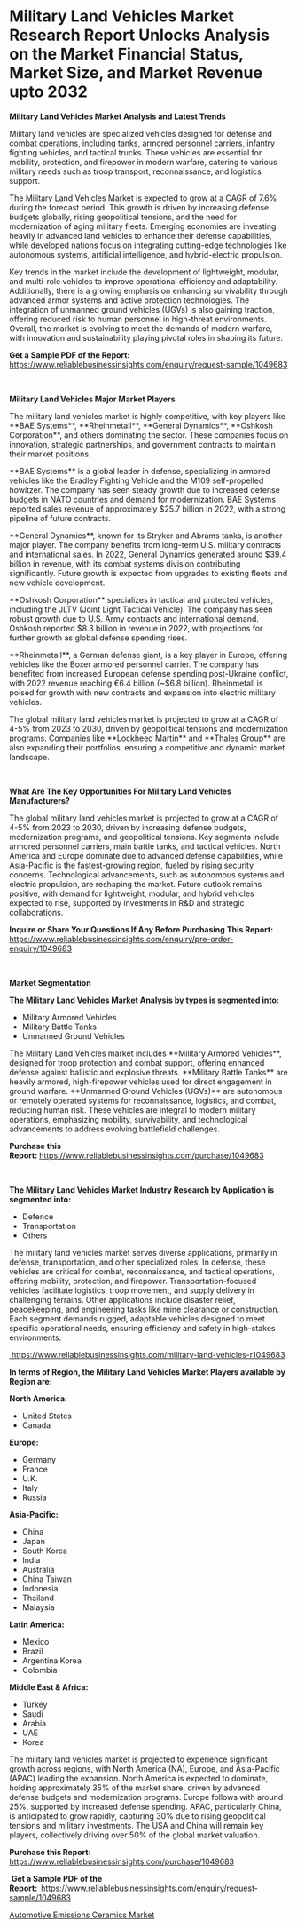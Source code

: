 <p><h1>Military Land Vehicles Market Research Report Unlocks Analysis on the Market Financial Status, Market Size, and Market Revenue upto 2032</h1></p><p><strong>Military Land Vehicles Market Analysis and Latest Trends</strong></p>
<p><p>Military land vehicles are specialized vehicles designed for defense and combat operations, including tanks, armored personnel carriers, infantry fighting vehicles, and tactical trucks. These vehicles are essential for mobility, protection, and firepower in modern warfare, catering to various military needs such as troop transport, reconnaissance, and logistics support.</p><p>The Military Land Vehicles Market is expected to grow at a CAGR of 7.6% during the forecast period. This growth is driven by increasing defense budgets globally, rising geopolitical tensions, and the need for modernization of aging military fleets. Emerging economies are investing heavily in advanced land vehicles to enhance their defense capabilities, while developed nations focus on integrating cutting-edge technologies like autonomous systems, artificial intelligence, and hybrid-electric propulsion.</p><p>Key trends in the market include the development of lightweight, modular, and multi-role vehicles to improve operational efficiency and adaptability. Additionally, there is a growing emphasis on enhancing survivability through advanced armor systems and active protection technologies. The integration of unmanned ground vehicles (UGVs) is also gaining traction, offering reduced risk to human personnel in high-threat environments. Overall, the market is evolving to meet the demands of modern warfare, with innovation and sustainability playing pivotal roles in shaping its future.</p></p>
<p><strong>Get a Sample PDF of the Report:&nbsp;</strong> <a href="https://www.reliablebusinessinsights.com/enquiry/request-sample/1049683?utm_campaign=84&utm_medium=2&utm_source=Github&utm_content=ia&utm_term=21012025&utm_id=military-land-vehicles">https://www.reliablebusinessinsights.com/enquiry/request-sample/1049683</a></p>
<p>&nbsp;</p>
<p><strong>Military Land Vehicles Major Market Players</strong></p>
<p><p>The military land vehicles market is highly competitive, with key players like **BAE Systems**, **Rheinmetall**, **General Dynamics**, **Oshkosh Corporation**, and others dominating the sector. These companies focus on innovation, strategic partnerships, and government contracts to maintain their market positions.</p><p>**BAE Systems** is a global leader in defense, specializing in armored vehicles like the Bradley Fighting Vehicle and the M109 self-propelled howitzer. The company has seen steady growth due to increased defense budgets in NATO countries and demand for modernization. BAE Systems reported sales revenue of approximately $25.7 billion in 2022, with a strong pipeline of future contracts.</p><p>**General Dynamics**, known for its Stryker and Abrams tanks, is another major player. The company benefits from long-term U.S. military contracts and international sales. In 2022, General Dynamics generated around $39.4 billion in revenue, with its combat systems division contributing significantly. Future growth is expected from upgrades to existing fleets and new vehicle development.</p><p>**Oshkosh Corporation** specializes in tactical and protected vehicles, including the JLTV (Joint Light Tactical Vehicle). The company has seen robust growth due to U.S. Army contracts and international demand. Oshkosh reported $8.3 billion in revenue in 2022, with projections for further growth as global defense spending rises.</p><p>**Rheinmetall**, a German defense giant, is a key player in Europe, offering vehicles like the Boxer armored personnel carrier. The company has benefited from increased European defense spending post-Ukraine conflict, with 2022 revenue reaching €6.4 billion (~$6.8 billion). Rheinmetall is poised for growth with new contracts and expansion into electric military vehicles.</p><p>The global military land vehicles market is projected to grow at a CAGR of 4-5% from 2023 to 2030, driven by geopolitical tensions and modernization programs. Companies like **Lockheed Martin** and **Thales Group** are also expanding their portfolios, ensuring a competitive and dynamic market landscape.</p></p>
<p>&nbsp;</p>
<p><strong>What Are The Key Opportunities For Military Land Vehicles Manufacturers?</strong></p>
<p><p>The global military land vehicles market is projected to grow at a CAGR of 4-5% from 2023 to 2030, driven by increasing defense budgets, modernization programs, and geopolitical tensions. Key segments include armored personnel carriers, main battle tanks, and tactical vehicles. North America and Europe dominate due to advanced defense capabilities, while Asia-Pacific is the fastest-growing region, fueled by rising security concerns. Technological advancements, such as autonomous systems and electric propulsion, are reshaping the market. Future outlook remains positive, with demand for lightweight, modular, and hybrid vehicles expected to rise, supported by investments in R&D and strategic collaborations.</p></p>
<p><strong>Inquire or Share Your Questions If Any Before Purchasing This Report:</strong> <a href="https://www.reliablebusinessinsights.com/enquiry/pre-order-enquiry/1049683?utm_campaign=84&utm_medium=2&utm_source=Github&utm_content=ia&utm_term=21012025&utm_id=military-land-vehicles">https://www.reliablebusinessinsights.com/enquiry/pre-order-enquiry/1049683</a></p>
<p>&nbsp;</p>
<p><strong>Market Segmentation</strong></p>
<p><strong>The Military Land Vehicles Market Analysis by types is segmented into:</strong></p>
<p><ul><li>Military Armored Vehicles</li><li>Military Battle Tanks</li><li>Unmanned Ground Vehicles</li></ul></p>
<p><p>The Military Land Vehicles market includes **Military Armored Vehicles**, designed for troop protection and combat support, offering enhanced defense against ballistic and explosive threats. **Military Battle Tanks** are heavily armored, high-firepower vehicles used for direct engagement in ground warfare. **Unmanned Ground Vehicles (UGVs)** are autonomous or remotely operated systems for reconnaissance, logistics, and combat, reducing human risk. These vehicles are integral to modern military operations, emphasizing mobility, survivability, and technological advancements to address evolving battlefield challenges.</p></p>
<p><strong>Purchase this Report:&nbsp;</strong><a href="https://www.reliablebusinessinsights.com/purchase/1049683?utm_campaign=84&utm_medium=2&utm_source=Github&utm_content=ia&utm_term=21012025&utm_id=military-land-vehicles">https://www.reliablebusinessinsights.com/purchase/1049683</a></p>
<p>&nbsp;</p>
<p><strong>The Military Land Vehicles Market Industry Research by Application is segmented into:</strong></p>
<p><ul><li>Defence</li><li>Transportation</li><li>Others</li></ul></p>
<p><p>The military land vehicles market serves diverse applications, primarily in defense, transportation, and other specialized roles. In defense, these vehicles are critical for combat, reconnaissance, and tactical operations, offering mobility, protection, and firepower. Transportation-focused vehicles facilitate logistics, troop movement, and supply delivery in challenging terrains. Other applications include disaster relief, peacekeeping, and engineering tasks like mine clearance or construction. Each segment demands rugged, adaptable vehicles designed to meet specific operational needs, ensuring efficiency and safety in high-stakes environments.</p></p>
<p><a href="https://www.reliablebusinessinsights.com/military-land-vehicles-r1049683?utm_campaign=84&utm_medium=2&utm_source=Github&utm_content=ia&utm_term=21012025&utm_id=military-land-vehicles">&nbsp;https://www.reliablebusinessinsights.com/military-land-vehicles-r1049683</a></p>
<p><strong>In terms of Region, the Military Land Vehicles Market Players available by Region are:</strong></p>
<p>
    <p> <strong> North America: </strong>
        <ul>
            <li>United States</li>
            <li>Canada</li>
        </ul>
        </p> 
    <p> <strong> Europe: </strong>
        <ul>
            <li>Germany</li>
            <li>France</li>
            <li>U.K.</li>
            <li>Italy</li>
            <li>Russia</li>
        </ul>
        </p> 
    <p> <strong> Asia-Pacific: </strong>
        <ul>
            <li>China</li>
            <li>Japan</li>
            <li>South Korea</li>
            <li>India</li>
            <li>Australia</li>
            <li>China Taiwan</li>
            <li>Indonesia</li>
            <li>Thailand</li>
            <li>Malaysia</li>
        </ul>
        </p> 
    <p> <strong> Latin America: </strong>
        <ul>
            <li>Mexico</li>
            <li>Brazil</li>
            <li>Argentina Korea</li>
            <li>Colombia</li>
        </ul>
        </p> 
    <p> <strong> Middle East & Africa: </strong>
        <ul>
            <li>Turkey</li>
            <li>Saudi</li>
            <li>Arabia</li>
            <li>UAE</li>
            <li>Korea</li>
        </ul>
    </p>
    </p>
<p><p>The military land vehicles market is projected to experience significant growth across regions, with North America (NA), Europe, and Asia-Pacific (APAC) leading the expansion. North America is expected to dominate, holding approximately 35% of the market share, driven by advanced defense budgets and modernization programs. Europe follows with around 25%, supported by increased defense spending. APAC, particularly China, is anticipated to grow rapidly, capturing 30% due to rising geopolitical tensions and military investments. The USA and China will remain key players, collectively driving over 50% of the global market valuation.</p></p>
<p><strong>Purchase this Report: </strong><a href="https://www.reliablebusinessinsights.com/purchase/1049683?utm_campaign=84&utm_medium=2&utm_source=Github&utm_content=ia&utm_term=21012025&utm_id=military-land-vehicles">https://www.reliablebusinessinsights.com/purchase/1049683</a></p>
<p>&nbsp;<strong>Get a Sample PDF of the Report:&nbsp;&nbsp;</strong><a href="https://www.reliablebusinessinsights.com/enquiry/request-sample/1049683?utm_campaign=84&utm_medium=2&utm_source=Github&utm_content=ia&utm_term=21012025&utm_id=military-land-vehicles">https://www.reliablebusinessinsights.com/enquiry/request-sample/1049683</a></p>
<p><strong></strong></p>
<p><p><a href="https://github.com/siobhanbusker813/Market-Research-Report-List-1/blob/main/automotive-emissions-ceramics-market.md?utm_campaign=84&utm_medium=2&utm_source=Github&utm_content=ia&utm_term=21012025&utm_id=military-land-vehicles">Automotive Emissions Ceramics Market</a></p></p>